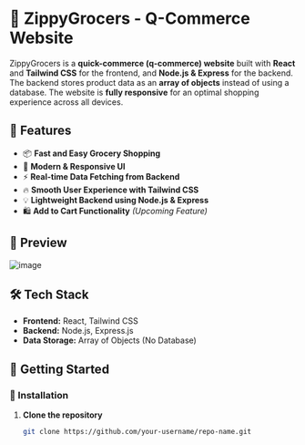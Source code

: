 # 🛒 ZippyGrocers - Q-Commerce Website

ZippyGrocers is a **quick-commerce (q-commerce) website** built with **React** and **Tailwind CSS** for the frontend, and **Node.js & Express** for the backend. The backend stores product data as an **array of objects** instead of using a database. The website is **fully responsive** for an optimal shopping experience across all devices.

## 🚀 Features
- 📦 **Fast and Easy Grocery Shopping**
- 🎨 **Modern & Responsive UI**
- ⚡ **Real-time Data Fetching from Backend**
- 🔥 **Smooth User Experience with Tailwind CSS**
- 💡 **Lightweight Backend using Node.js & Express**
- 🛍️ **Add to Cart Functionality** *(Upcoming Feature)*

## 📸 Preview
![image](https://github.com/user-attachments/assets/721d0333-9d81-4dd3-8a5a-5a9756020f65)


## 🛠️ Tech Stack
- **Frontend:** React, Tailwind CSS
- **Backend:** Node.js, Express.js
- **Data Storage:** Array of Objects (No Database)

## 🚀 Getting Started

### 🔧 Installation
1. **Clone the repository**  
    ```sh
   git clone https://github.com/your-username/repo-name.git

